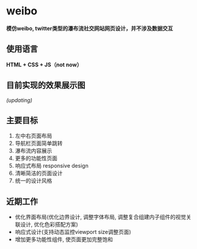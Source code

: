 # weibo 
**模仿weibo, twitter类型的瀑布流社交网站网页设计，并不涉及数据交互**
## 使用语言
**HTML + CSS + JS（not now）**
## 目前实现的效果展示图
_(updating)_

## 主要目标
1. 左中右页面布局
2. 导航栏页面简单跳转
3. 瀑布流内容展示
4. 更多的功能性页面
5. 响应式布局 responsive design
6. 清晰简洁的页面设计
7. 统一的设计风格


## 近期工作
- 优化界面布局(优化边界设计, 调整字体布局, 调整复合组建内子组件的视觉关联设计, 优化色彩搭配方案)
- 响应式设计(支持动态监控viewport size调整页面)
- 增加更多功能性组件, 使页面更加完整饱和

